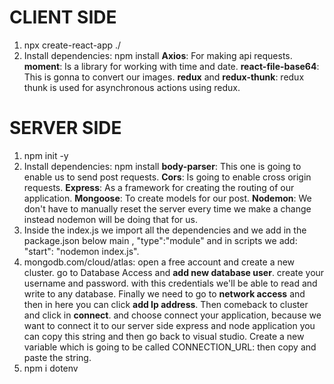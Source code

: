 # **CLIENT SIDE**

1. npx create-react-app ./
2. Install dependencies: npm install
   **Axios**: For making api requests.
   **moment**: Is a library for working with time and date.
   **react-file-base64**: This is gonna to convert our images.
   **redux** and **redux-thunk**: redux thunk is used for asynchronous actions using redux.

# **SERVER SIDE**

1. npm init -y
2. Install dependencies: npm install
   **body-parser**: This one is going to enable us to send post requests.
   **Cors**: Is going to enable cross origin requests.
   **Express**: As a framework for creating the routing of our application.
   **Mongoose**: To create models for our post.
   **Nodemon**: We don't have to manually reset the server every time we make a change instead nodemon will be doing
   that for us.
3. Inside the index.js we import all the dependencies and we add in the package.json below main , "type":"module"
   and in scripts we add: "start": "nodemon index.js".
4. mongodb.com/cloud/atlas: open a free account and create a new cluster.
   go to Database Access and **add new database user**. create your username and password.
   with this credentials we'll be able to read and write to any database.
   Finally we need to go to **network access** and then in here you can click **add Ip address**.
   Then comeback to cluster and click in **connect**. and choose connect your application, because we want to connect it to our server side express and node application you can copy this string and then go back to visual
   studio.
   Create a new variable which is going to be called CONNECTION_URL: then copy and paste the string.
5. npm i dotenv
